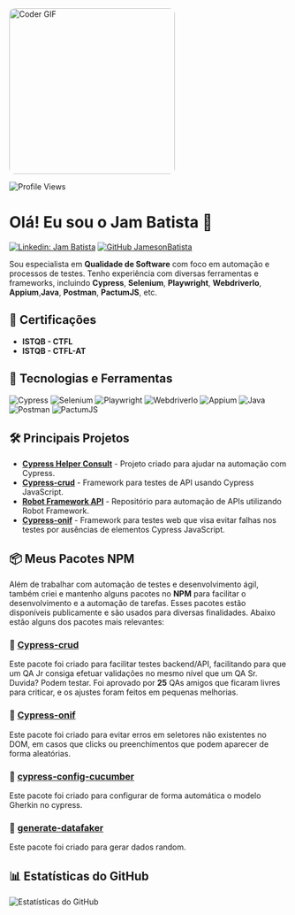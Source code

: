  <img src="https://media.giphy.com/media/SWoSkN6DxTszqIKEqv/giphy.gif" alt="Coder GIF" width="300" style="border-radius: 10px;">

![Profile Views](https://komarev.com/ghpvc/?username=JamesonBatista&color=green)

# Olá! Eu sou o Jam Batista 👋

[![Linkedin: Jam Batista](https://img.shields.io/badge/-Jam%20Batista-blue?style=flat-square&logo=Linkedin&logoColor=white&link=https://www.linkedin.com/in/jam-batista-98101015b/)](https://www.linkedin.com/in/jam-batista-98101015b/)
[![GitHub JamesonBatista](https://img.shields.io/github/followers/JamesonBatista?label=follow&style=social)](https://github.com/JamesonBatista)


Sou especialista em **Qualidade de Software** com foco em automação e processos de testes. Tenho experiência com diversas ferramentas e frameworks, incluindo **Cypress**, **Selenium**, **Playwright**, **WebdriverIo**, **Appium**,**Java**, **Postman**, **PactumJS**, etc.



## 🎯 Certificações
- **ISTQB - CTFL**
- **ISTQB - CTFL-AT**

## 🚀 Tecnologias e Ferramentas
![Cypress](https://img.shields.io/badge/Cypress-17202C?style=for-the-badge&logo=cypress&logoColor=white)
![Selenium](https://img.shields.io/badge/Selenium-43B02A?style=for-the-badge&logo=selenium&logoColor=white)
![Playwright](https://img.shields.io/badge/Playwright-2EAD33?style=for-the-badge&logo=playwright&logoColor=white)
![WebdriverIo](https://img.shields.io/badge/WebdriverIO-EA5906?style=for-the-badge&logo=webdriverio&logoColor=white)
![Appium](https://img.shields.io/badge/Appium-41B4E6?style=for-the-badge&logo=appium&logoColor=white)
![Java](https://img.shields.io/badge/Java-ED8B00?style=for-the-badge&logo=java&logoColor=white)
![Postman](https://img.shields.io/badge/Postman-FF6C37?style=for-the-badge&logo=postman&logoColor=white)
![PactumJS](https://img.shields.io/badge/PactumJS-FFCA28?style=for-the-badge&logo=node.js&logoColor=black)


## 🛠️ Principais Projetos
- **[Cypress Helper Consult](https://github.com/JamesonBatista/cypress-helper-consult)** - Projeto criado para ajudar na automação com Cypress.
- **[Cypress-crud](https://github.com/JamesonBatista/cypress-crud)** - Framework para testes de API usando Cypress JavaScript.
- **[Robot Framework API](https://github.com/JamesonBatista/robot-framework-api)** - Repositório para automação de APIs utilizando Robot Framework.
- **[Cypress-onif](https://github.com/JamesonBatista/cypress-onIf)** - Framework para testes web que visa evitar falhas nos testes por ausências de elementos Cypress JavaScript.

## 📦 Meus Pacotes NPM

Além de trabalhar com automação de testes e desenvolvimento ágil, também criei e mantenho alguns pacotes no **NPM** para facilitar o desenvolvimento e a automação de tarefas.
Esses pacotes estão disponíveis publicamente e são usados para diversas finalidades. Abaixo estão alguns dos pacotes mais relevantes:

### 🔧 **[Cypress-crud](https://www.npmjs.com/package/cypress-crud)**

Este pacote foi criado para facilitar testes backend/API, facilitando para que um QA Jr consiga efetuar validações no mesmo nível que um QA Sr. Duvida? Podem testar.
Foi aprovado por **25** QAs amigos que ficaram livres para criticar, e os ajustes foram feitos em pequenas melhorias.

### 🔧 **[Cypress-onif](https://www.npmjs.com/package/cypress-onif)**

Este pacote foi criado para evitar erros em seletores não existentes no DOM, em casos que clicks ou preenchimentos que podem aparecer de forma aleatórias.

### 🔧 **[cypress-config-cucumber](https://www.npmjs.com/package/cypress-config-cucumber)**

Este pacote foi criado para configurar de forma automática o modelo Gherkin no cypress.

### 🔧 **[generate-datafaker](https://www.npmjs.com/package/generate-datafaker)**

Este pacote foi criado para gerar dados random.


## 📊 Estatísticas do GitHub
![Estatísticas do GitHub](https://github-readme-stats.vercel.app/api?username=JamesonBatista&show_icons=true&theme=dark)




